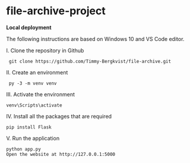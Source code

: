 # file-archive-project

**Local deployment**

The following instructions are based on Windows 10 and VS Code editor.


  I.    Clone the repository in Github
 ```shell
  git clone https://github.com/Timmy-Bergkvist/file-archive.git
 ```
    
  II.   Create an environment
```shell
 py -3 -m venv venv
```

  III.   Activate the environment
```shell
venv\Scripts\activate
```

  IV.   Install all the packages that are required
```shell
pip install Flask

```
    
  V.   Run the application
```shell
python app.py
Open the website at http://127.0.0.1:5000
```